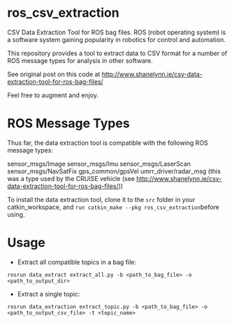 # ros_csv_extraction
CSV Data Extraction Tool for ROS bag files.
ROS (robot operating system) is a software system gaining popularity in robotics for control and automation.

This repository provides a tool to extract data to CSV format for a number of ROS message types for analysis in other software.

See original post on this code at http://www.shanelynn.ie/csv-data-extraction-tool-for-ros-bag-files/

Feel free to augment and enjoy.

# ROS Message Types
Thus far, the data extraction tool is compatible with the following ROS message types:

sensor_msgs/Image
sensor_msgs/Imu
sensor_msgs/LaserScan
sensor_msgs/NavSatFix
gps_common/gpsVel
umrr_driver/radar_msg (this was a type used by the CRUISE vehicle (see http://www.shanelynn.ie/csv-data-extraction-tool-for-ros-bag-files/))

To install the data extraction tool, clone it to the `src` folder in your catkin_workspace, and `run catkin_make --pkg ros_csv_extraction`before using.

# Usage
 * Extract all compatible topics in a bag file:

`rosrun data_extract extract_all.py -b <path_to_bag_file> -o <path_to_output_dir>`

 * Extract a single topic:

`rosrun data_extraction extract_topic.py -b <path_to_bag_file> -o <path_to_output_csv_file> -t <topic_name>`
